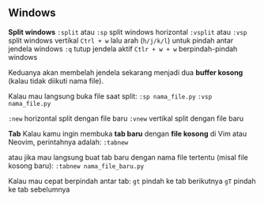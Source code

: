 ## Windows
**Split windows**
`:split` atau `:sp` split windows horizontal
`:vsplit` atau `:vsp` split windows vertikal
`Ctrl + w` lalu arah (`h/j/k/l`) untuk pindah antar jendela windows
`:q` tutup jendela aktif
`Ctlr + w + w` berpindah-pindah windows

Keduanya akan membelah jendela sekarang menjadi dua **buffer kosong** (kalau tidak diikuti nama file).  

Kalau mau langsung buka file saat split:
`:sp nama_file.py`
`:vsp nama_file.py`

`:new` horizontal split dengan file baru
`:vnew` vertikal split dengan file baru

**Tab**
Kalau kamu ingin membuka **tab baru** dengan **file kosong** di Vim atau Neovim, perintahnya adalah:
`:tabnew`

atau jika mau langsung buat tab baru dengan nama file tertentu (misal file kosong baru):
`:tabnew nama_file_baru.py`

Kalau mau cepat berpindah antar tab:
`gt` pindah ke tab berikutnya
`gT` pindah ke tab sebelumnya